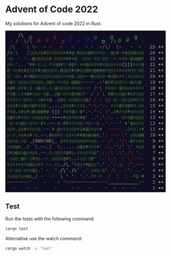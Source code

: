 # Advent of Code 2022

My solutions for Advent of code 2022 in Rust.

![img](2022.gif)

## Test

Run the tests with the following command:

```sh
cargo test
```

Alternative use the watch command:

```sh
cargo watch -x 'test'
```

